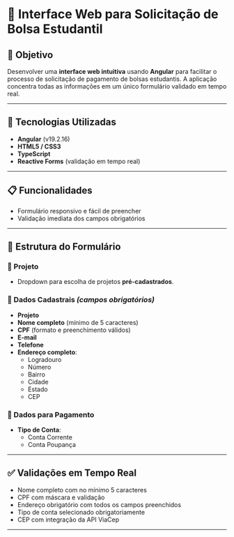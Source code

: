 # 💼 Interface Web para Solicitação de Bolsa Estudantil

## 🎯 Objetivo

Desenvolver uma **interface web intuitiva** usando **Angular** para facilitar o processo de solicitação de pagamento de bolsas estudantis. A aplicação concentra todas as informações em um único formulário validado em tempo real.

---

## 🧰 Tecnologias Utilizadas

- **Angular** (v19.2.16)  
- **HTML5 / CSS3**
- **TypeScript**
- **Reactive Forms** (validação em tempo real)

---

## 📋 Funcionalidades

- Formulário responsivo e fácil de preencher
- Validação imediata dos campos obrigatórios

---

## 🧩 Estrutura do Formulário

### 🔹 Projeto
- Dropdown para escolha de projetos **pré-cadastrados**.

### 🔹 Dados Cadastrais *(campos obrigatórios)*
- **Projeto**
- **Nome completo** (mínimo de 5 caracteres)
- **CPF** (formato e preenchimento válidos)
- **E-mail**
- **Telefone**
- **Endereço completo**:
  - Logradouro
  - Número
  - Bairro
  - Cidade
  - Estado
  - CEP

### 🔹 Dados para Pagamento
- **Tipo de Conta**:
  - Conta Corrente
  - Conta Poupança
---

## ✅ Validações em Tempo Real

- Nome completo com no mínimo 5 caracteres
- CPF com máscara e validação
- Endereço obrigatório com todos os campos preenchidos
- Tipo de conta selecionado obrigatoriamente
- CEP com integração da API ViaCep

---

